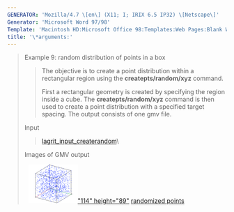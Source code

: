 ```yaml
---
GENERATOR: 'Mozilla/4.7 \[en\] (X11; I; IRIX 6.5 IP32) \[Netscape\]'
Generator: 'Microsoft Word 97/98'
Template: 'Macintosh HD:Microsoft Office 98:Templates:Web Pages:Blank Web Page'
title: '\*arguments:'
---
```


> Example 9: random distribution of points in a box
>
> > The objective is to create a point distribution within a rectangular
> > region using the **createpts/random/xyz** command.
> >
> > First a rectangular geometry is created by specifying the region
> > inside a cube. The **createpts/random/xyz** command is then used to
> > create a point distribution with a specified target spacing. The
> > output consists of one gmv file.
>
> Input     
>
> > [lagrit\_input\_createrandom](../input_output/lagrit_input_createrandom)\
>
> Images of GMV output
>
>   [![](image/random_tn.gif)"114"
> height="89"](image/random.gif) [randomized points](image/random.gif)
>
